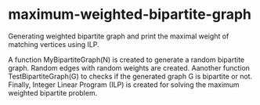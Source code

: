 # maximum-weighted-bipartite-graph
Generating weighted bipartite graph and print  the maximal weight of matching vertices using ILP.

A function MyBipartiteGraph(N) is created to generate a random bipartite graph. Random edges with random weights are created. Aanother function TestBipartiteGraph(G) to checks if the generated graph G is bipartite or not. Finally, Integer Linear Program (ILP) is created for solving the maximum weighted bipartite problem. 
